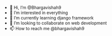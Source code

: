 - 👋 Hi, I’m @Bhargavishah9
- 👀 I’m interested in everything
- 🌱 I’m currently learning django framework
- 💞️ I’m looking to collaborate on web development 
- 📫 How to reach me @bhargavishah9

<!---
Bhargavishah9/Bhargavishah9 is a ✨ special ✨ repository because its `README.md` (this file) appears on your GitHub profile.
You can click the Preview link to take a look at your changes.
--->
